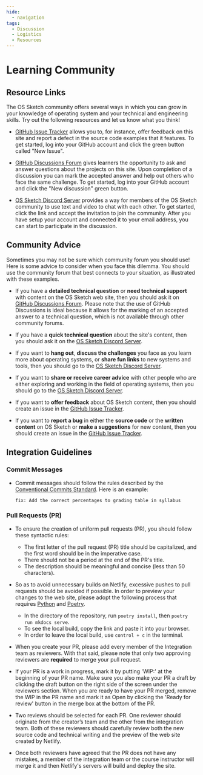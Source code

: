 ```yaml
---
hide:
  - navigation
tags:
  - Discussion
  - Logistics
  - Resources
---
```


# Learning Community

## Resource Links

The OS Sketch community offers several ways in which you can grow in your
knowledge of operating system and your technical and engineering skills. Try
out the following resources and let us know what you think!

- [GitHub Issue
  Tracker](https://github.com/OS-Sketch/www.os-sketch.com/issues)
  allows you to, for instance, offer feedback on this site and report a defect
  in the source code examples that it features. To get started, log into your
  GitHub account and click the green button called "New Issue".

- [GitHub Discussions
  Forum](https://github.com/OS-Sketch/www.os-sketch.com/discussions) gives
  learners the opportunity to ask and answer questions about the projects on
  this site. Upon completion of a discussion you can mark the accepted answer
  and help out others who face the same challenge. To get started, log into your
  GitHub account and click the "New discussion" green button.

- [OS Sketch Discord Server](https://discord.gg/9VfCdqffu6) provides a way for
  members of the OS Sketch community to use text and video to chat with each
  other. To get started, click the link and accept the invitation to join the
  community. After you have setup your account and connected it to your email
  address, you can start to participate in the discussion.

## Community Advice

Sometimes you may not be sure which community forum you should use! Here is some
advice to consider when you face this dilemma. You should use the community
forum that best connects to your situation, as illustrated with these examples.

- If you have a **detailed technical question** or **need technical support**
  with content on the OS Sketch web site, then you should ask it on [GitHub
  Discussions
  Forum](https://github.com/OS-Sketch/www.os-sketch.com/discussions). Please
  note that the use of GitHub Discussions is ideal because it allows for the
  marking of an accepted answer to a technical question, which is not available
  through other community forums.

- If you have a **quick technical question** about the site's content, then you
  should ask it on the [OS Sketch Discord
  Server](https://discord.gg/9VfCdqffu6).

- If you want to **hang out**, **discuss the challenges** you face as you learn
  more about operating systems, or **share fun links** to new systems and
  tools, then you should go to the [OS Sketch Discord
  Server](https://discord.gg/9VfCdqffu6).

- If you want to **share or receive career advice** with other people who are
  either exploring and working in the field of operating systems, then you
  should go to the [OS Sketch Discord Server](https://discord.gg/9VfCdqffu6).

- If you want to **offer feedback** about OS Sketch content, then you should
  create an issue in the [GitHub Issue
  Tracker](https://github.com/OS-Sketch/www.os-sketch.com/issues).

- If you want to **report a bug** in either the **source code** or the
  **written content** on OS Sketch or **make a suggestions** for new content,
  then you should create an issue in the [GitHub Issue
  Tracker](https://github.com/OS-Sketch/www.os-sketch.com/issues).

## Integration Guidelines

### Commit Messages
- Commit messages should follow the rules described by the [Conventional
  Commits Standard](https://www.conventionalcommits.org/en/v1.0.0/#summary).
  Here is an example:

    ```
    fix: Add the correct percentages to grading table in syllabus
    ```

### Pull Requests (PR)
- To ensure the creation of uniform pull requests (PR), you should follow these syntactic rules:

    - The first letter of the pull request (PR) title should be capitalized,
      and the first word should be in the imperative case.
    - There should not be a period at the end of the PR's title.
    - The description should be meaningful and concise (less than 50
      characters).

- So as to avoid unnecessary builds on Netlify, excessive pushes to pull
  requests should be avoided if possible. In order to preview your changes to
  the web site, please adopt the following process that requires
  [Python](https://www.python.org/) and [Poetry](https://python-poetry.org/).

    - In the directory of the repository, run `poetry install`, then `poetry run
      mkdocs serve`.
    - To see the local build, copy the link and paste it into your browser.
    - In order to leave the local build, use `control + c` in the terminal.

- When you create your PR, please add every member of the Integration team as
  reviewers. With that said, please note that only two approving reviewers are
  **required** to merge your pull request.

- If your PR is a work in progress, mark it by putting 'WIP:' at the beginning of your PR name. Make sure you also make your PR a draft by clicking the draft button on the right side of the screen under the reviewers section. When you are ready to have your PR merged, remove the WIP in the PR name and mark it as Open by clicking the 'Ready for review' button in the merge box at the bottom of the PR.

- Two reviews should be selected for each PR. One reviewer should originate
  from the creator’s team and the other from the integration team. Both of
  these reviewers should carefully review both the new source code and
  technical writing and the preview of the web site created by Netlify.

- Once both reviewers have agreed that the PR does not have any mistakes, a
  member of the integration team or the course instructor will merge it and
  then Netlify's servers will build and deploy the site.

